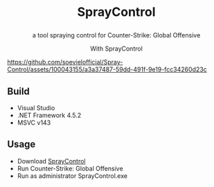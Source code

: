 # <p align=center>SprayControl<p>

<p align=center>a tool spraying control for Counter-Strike: Global Offensive<p>

<p align=center>With SprayControl<p>

https://github.com/soevielofficial/Spray-Control/assets/100043155/a3a37487-59dd-491f-9e19-fcc34260d23c



## Build
- Visual Studio
- .NET Framework 4.5.2
- MSVC v143

## Usage
- Download [SprayControl](https://github.com/soevielofficial/Spray-Control/releases/download/1.0/SprayControl.exe)
- Run Counter-Strike: Global Offensive
- Run as administrator SprayControl.exe
